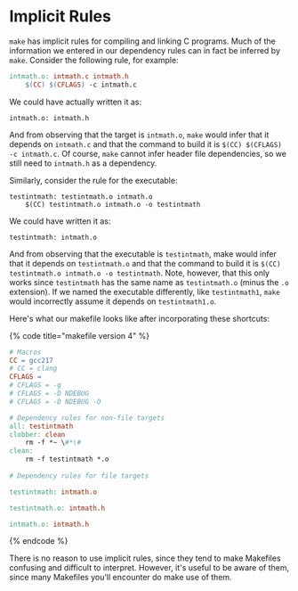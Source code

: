 # Implicit Rules

`make` has implicit rules for compiling and linking C programs. Much of the information we entered in our dependency rules can in fact be inferred by `make`. Consider the following rule, for example:

```makefile
intmath.o: intmath.c intmath.h
    $(CC) $(CFLAGS) -c intmath.c
```

We could have actually written it as:

```
intmath.o: intmath.h
```

And from observing that the target is `intmath.o`, `make` would infer that it depends on `intmath.c` and that the command to build it is `$(CC) $(CFLAGS) -c intmath.c`. Of course, `make` cannot infer header file dependencies, so we still need to `intmath.h` as a dependency.&#x20;

Similarly, consider the rule for the executable:

```
testintmath: testintmath.o intmath.o
    $(CC) testintmath.o intmath.o -o testintmath
```

We could have written it as:

```
testintmath: intmath.o
```

And from observing that the executable is `testintmath`, make would infer that it depends on `testintmath.o` and that the command to build it is `$(CC) testintmath.o intmath.o -o testintmath`. Note, however, that this only works since `testintmath` has the same name as `testintmath.o` (minus the `.o` extension). If we named the executable differently, like `testintmath1`, `make` would incorrectly assume it depends on `testintmath1.o`.

Here's what our makefile looks like after incorporating these shortcuts:

{% code title="makefile version 4" %}
```makefile
# Macros
CC = gcc217
# CC = clang
CFLAGS =
# CFLAGS = -g
# CFLAGS = -D NDEBUG
# CFLAGS = -D NDEBUG -O

# Dependency rules for non-file targets
all: testintmath
clobber: clean
    rm -f *~ \#*\#
clean:
    rm -f testintmath *.o
    
# Dependency rules for file targets

testintmath: intmath.o

testintmath.o: intmath.h

intmath.o: intmath.h
```
{% endcode %}

There is no reason to use implicit rules, since they tend to make Makefiles confusing and difficult to interpret. However, it's useful to be aware of them, since many Makefiles you'll encounter do make use of them.&#x20;
